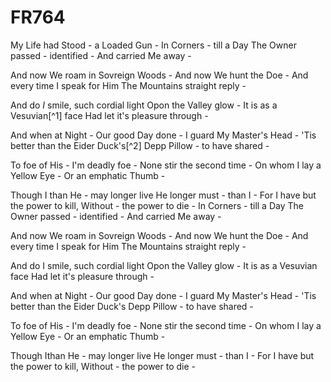 # FR764 
My Life had Stood - a Loaded Gun - 
In Corners - till a Day
The Owner passed - identified - 
And carried Me away - 

And now We roam in Sovreign Woods - 
And now We hunt the Doe - 
And every time I speak for Him
The Mountains straight reply - 

And do _I_ smile, such cordial light
Opon the Valley glow - 
It is as a Vesuvian[^1] face
Had let it's pleasure through -

And when at Night - Our good Day done - 
I guard My Master's Head - 
'Tis better than the Eider Duck's[^2] 
Depp Pillow - to have shared -

To foe of His - I'm deadly foe - 
None stir the second time - 
On whom I lay a Yellow Eye - 
Or an emphatic Thumb - 

Though  I than He - may longer live
He longer must - than I - 
For I have but the power to kill,
Without - the power to die - In Corners - till a Day
The Owner passed - identified - 
And carried Me away - 

And now We roam in Sovreign Woods - 
And now We hunt the Doe - 
And every time I speak for Him
The Mountains straight reply - 

And do I smile, such cordial light
Opon the Valley glow - 
It is as a Vesuvian face
Had let it's pleasure through -

And when at Night - Our good Day done - 
I guard My Master's Head - 
'Tis better than the Eider Duck's 
Depp Pillow - to have shared -

To foe of His - I'm deadly foe - 
None stir the second time - 
On whom I lay a Yellow Eye - 
Or an emphatic Thumb - 

Though  Ithan He - may longer live
He longer must - than I - 
For I have but the power to kill,
Without - the power to die - 

[^footnote]: Emily Dickinson frequently used the words Vesuvius or Vesuvian, in reference to the to reference to the eruption of Mt. Vesuvius in 79AD, as a symbol for the all-consuming danger of poetic inspiration. See [Emily Dickinson Lexicon](https://edl.byu.edu/lexicon/term/439164)
[^footnote]: bird that plucks feathers from its own breast to line its nest; commonly used to fill down pillows in nineteenth-century
